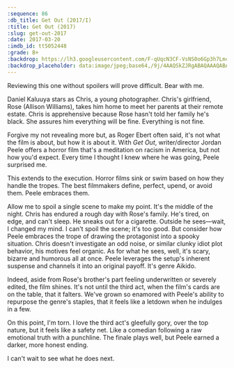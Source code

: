 ```yaml
---
:sequence: 86
:db_title: Get Out (2017/I)
:title: Get Out (2017)
:slug: get-out-2017
:date: 2017-03-20
:imdb_id: tt5052448
:grade: B+
:backdrop: https://lh3.googleusercontent.com/F-qUqcN3CF-VsNS0o6Gp3h7LmcxMHpnX_zdVNWZJxRrFZi8jwXya8ogdAYU9za_tEo6Skfb2xkBEefJOZ-hyjzjz5ujxGCK-GdEsctW6i5-2ttY5VeWg-0pgk0hYSu37mxlWFQ=w1000-l75-rj
:backdrop_placeholder: data:image/jpeg;base64,/9j/4AAQSkZJRgABAQAAAQABAAD/2wCEACgcHiMeGSgjISMtKygwPGRBPDc3PHtYXUlkkYCZlo+AjIqgtObDoKrarYqMyP/L2u71////m8H///P6/+b9//gBKy0tPDU8dkE1dviZgJn4+Pjs+Pj4+Ozs7Ozs+Ozs7Ozs7Ozs7Ozs7Ozs+Ozs7Ozs7Ozs7Ozs7Ozs7Ozs7Ozs7P/AABEIAAsAFAMBIgACEQEDEQH/xAAYAAACAwAAAAAAAAAAAAAAAAAEBQABA//EACEQAAECBAcAAAAAAAAAAAAAAAEAAgMSMXERISJRYbHB/8QAFQEBAQAAAAAAAAAAAAAAAAAAAQD/xAAVEQEBAAAAAAAAAAAAAAAAAAAAEf/aAAwDAQACEQMRAD8AWQhWyuJniOkQWta8ANAsFmAJ3cDxBCBRNRDZKNDabKKqj//Z
---
```


Reviewing this one without spoilers will prove difficult. Bear with me.

Daniel Kaluuya stars as Chris, a young photographer. Chris's girlfriend, Rose (Allison Williams), takes him home to meet her parents at their remote estate. Chris is apprehensive because Rose hasn't told her family he's black. She assures him everything will be fine. Everything is not fine.

Forgive my not revealing more but, as Roger Ebert often said, it's not what the film is about, but how it is about it. With _Get Out_, writer/director Jordan Peele offers a horror film that's a meditation on racism in America, but not how you'd expect. Every time I thought I knew where he was going, Peele surprised me.

This extends to the execution. Horror films sink or swim based on how they handle the tropes. The best filmmakers define, perfect, upend, or avoid them. Peele embraces them.

Allow me to spoil a single scene to make my point. It's the middle of the night. Chris has endured a rough day with Rose's family. He's tired, on edge, and can't sleep. He sneaks out for a cigarette. Outside he sees—wait, I changed my mind. I can't spoil the scene; it's too good. But consider how Peele embraces the trope of drawing the protagonist into a spooky situation. Chris doesn't investigate an odd noise, or similar clunky idiot plot behavior, his motives feel organic. As for what he sees, well, it's scary, bizarre and humorous all at once. Peele leverages the setup's inherent suspense and channels it into an original payoff. It's genre Aikido.

Indeed, aside from Rose's brother's part feeling underwritten or severely edited, the film shines. It's not until the third act, when the film's cards are on the table, that it falters. We've grown so enamored with Peele's ability to repurpose the genre's staples, that it feels like a letdown when he indulges in a few.

On this point, I'm torn. I love the third act's gleefully gory, over the top nature, but it feels like a safety net. Like a comedian following a raw emotional truth with a punchline. The finale plays well, but Peele earned a darker, more honest ending.

I can't wait to see what he does next.